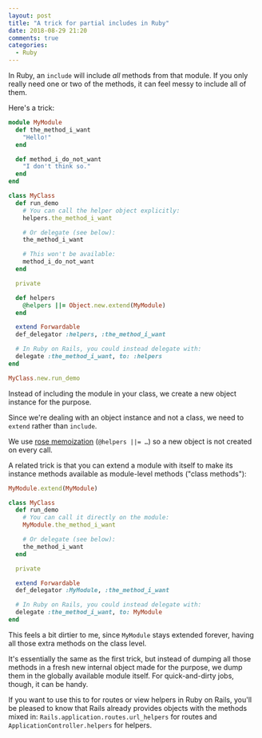 ```yaml
---
layout: post
title: "A trick for partial includes in Ruby"
date: 2018-08-29 21:20
comments: true
categories:
  - Ruby
---
```


In Ruby, an `include` will include *all* methods from that module. If you only really need one or two of the methods, it can feel messy to include all of them.

Here's a trick:

``` ruby
module MyModule
  def the_method_i_want
    "Hello!"
  end

  def method_i_do_not_want
    "I don't think so."
  end
end

class MyClass
  def run_demo
    # You can call the helper object explicitly:
    helpers.the_method_i_want

    # Or delegate (see below):
    the_method_i_want

    # This won't be available:
    method_i_do_not_want
  end

  private

  def helpers
    @helpers ||= Object.new.extend(MyModule)
  end

  extend Forwardable
  def_delegator :helpers, :the_method_i_want

  # In Ruby on Rails, you could instead delegate with:
  delegate :the_method_i_want, to: :helpers
end

MyClass.new.run_demo
```

Instead of including the module in your class, we create a new object instance for the purpose.

Since we're dealing with an object instance and not a class, we need to `extend` rather than `include`.

We use [rose memoization](/2016/01/rose-memoization/) (`@helpers ||= …`) so a new object is not created on every call.

A related trick is that you can extend a module with itself to make its instance methods available as module-level methods ("class methods"):

``` ruby
MyModule.extend(MyModule)

class MyClass
  def run_demo
    # You can call it directly on the module:
    MyModule.the_method_i_want

    # Or delegate (see below):
    the_method_i_want
  end

  private

  extend Forwardable
  def_delegator :MyModule, :the_method_i_want

  # In Ruby on Rails, you could instead delegate with:
  delegate :the_method_i_want, to: MyModule
end
```

This feels a bit dirtier to me, since `MyModule` stays extended forever, having all those extra methods on the class level.

It's essentially the same as the first trick, but instead of dumping all those methods in a fresh new internal object made for the purpose, we dump them in the globally available module itself. For quick-and-dirty jobs, though, it can be handy.

If you want to use this to for routes or view helpers in Ruby on Rails, you'll be pleased to know that Rails already provides objects with the methods mixed in: `Rails.application.routes.url_helpers` for routes and `ApplicationController.helpers` for helpers.
